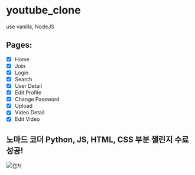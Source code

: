 # youtube_clone

use vanilla, NodeJS

## Pages:

- [x] Home
- [x] Join
- [x] Login
- [x] Search
- [x] User Detail
- [x] Edit Profile
- [x] Change Password
- [x] Upload
- [x] Video Detail
- [x] Edit Video

## 노마드 코더 Python, JS, HTML, CSS 부분 챌린지 수료 성공!

![캡처](https://user-images.githubusercontent.com/68466791/139674193-fb279e30-52f8-4c1e-9249-068a7cd4c736.PNG)
